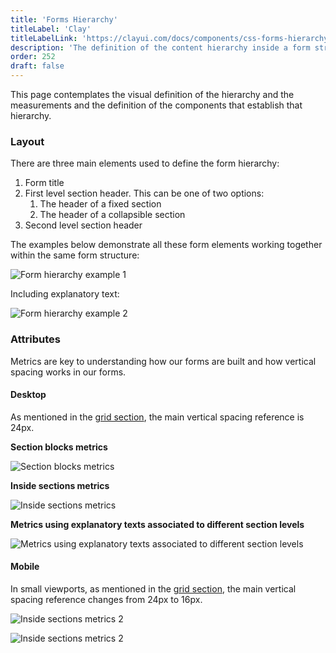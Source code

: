 ```yaml
---
title: 'Forms Hierarchy'
titleLabel: 'Clay'
titleLabelLink: 'https://clayui.com/docs/components/css-forms-hierarchy'
description: 'The definition of the content hierarchy inside a form structure and the components used to identify the different content blocks.'
order: 252
draft: false
---
```


This page contemplates the visual definition of the hierarchy and the measurements and the definition of the components that establish that hierarchy.

### Layout

There are three main elements used to define the form hierarchy:

1. Form title
2. First level section header. This can be one of two options:
    1. The header of a fixed section
    2. The header of a collapsible section
3. Second level section header

The examples below demonstrate all these form elements working together within the same form structure:

![Form hierarchy example 1](/images/lexicon/FormHierarchyParts.jpg)

Including explanatory text:

![Form hierarchy example 2](/images/lexicon/FormHierarchyTexts.jpg)

### Attributes

Metrics are key to understanding how our forms are built and how vertical spacing works in our forms.

#### Desktop

As mentioned in the [grid section](../../../foundations/grid), the main vertical spacing reference is 24px.

**Section blocks metrics**

![Section blocks metrics](/images/lexicon/FormHierarchySectionBlocks.jpg)

**Inside sections metrics**

![Inside sections metrics](/images/lexicon/FormHierarchySections.jpg)

**Metrics using explanatory texts associated to different section levels**

![Metrics using explanatory texts associated to different section levels](/images/lexicon/FormHierarchySectionTexts.jpg)

#### Mobile

In small viewports, as mentioned in the [grid section](../../../foundations/grid), the main vertical spacing reference changes from 24px to 16px.

![Inside sections metrics 2](/images/lexicon/FormHierarchySectionBlocksM.jpg)

![Inside sections metrics 2](/images/lexicon/FormHierarchySectionTextsM.jpg)
